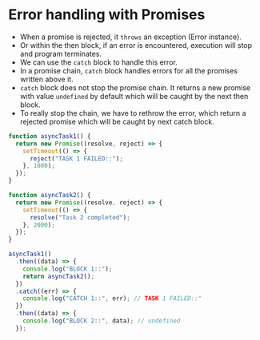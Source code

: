 # Error handling with Promises

- When a promise is rejected, it `throws` an exception (Error instance).
- Or within the then block, if an error is encountered, execution will stop and program terminates.
- We can use the `catch` block to handle this error.
- In a promise chain, `catch` block handles errors for all the promises written above it.
- `catch` block does not stop the promise chain. It returns a new promise with value `undefined` by default which will be caught by the next then block.
- To really stop the chain, we have to rethrow the error, which return a rejected promise which will be caught by next catch block.

``` javascript
function asyncTask1() {
  return new Promise((resolve, reject) => {
    setTimeout(() => {
      reject("TASK 1 FAILED::");
    }, 1000);
  });
}

function asyncTask2() {
  return new Promise((resolve, reject) => {
    setTimeout(() => {
      resolve("Task 2 completed");
    }, 2000);
  });
}

asyncTask1()
  .then((data) => {
    console.log("BLOCK 1::");
    return asyncTask2();
  })
  .catch((err) => {
    console.log("CATCH 1::", err); // TASK 1 FAILED::"
  })
  .then((data) => {
    console.log("BLOCK 2::", data); // undefined
  });

```
